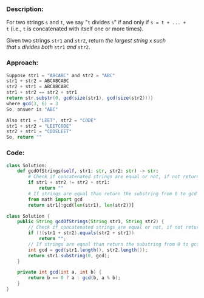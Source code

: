 ### Description:
For two strings `s` and `t`, we say "`t` divides `s`" if and only if `s = t + ... + t` (i.e., `t` is concatenated with itself one or more times).

Given two strings `str1` and `str2`, return _the largest string_ `x` _such that_ `x` _divides both_ `str1` _and_ `str2`.

### Approach:
```java
Suppose str1 = "ABCABC" and str2 = "ABC"
str1 + str2 = ABCABCABC
str2 + str1 = ABCABCABC
str1 + str2 == str2 + str1
return str.substr(0, gcd(size(str1), gcd(size(str2))))
where gcd(3, 6) = 3
So, answer is "ABC"

Also str1 = "LEET", str2 = "CODE"
str1 + str2 = "LEETCODE"
str2 + str1 = "CODELEET"
So, return ""
```

### Code: 
```python
class Solution:
    def gcdOfStrings(self, str1: str, str2: str) -> str:
        # Check if concatenated strings are equal or not, if not return ""
        if str1 + str2 != str2 + str1:
            return ""
        # If strings are equal than return the substring from 0 to gcd of size(str1), size(str2)
        from math import gcd
        return str1[:gcd(len(str1), len(str2))]
```

```java
class Solution {
    public String gcdOfStrings(String str1, String str2) {
        // Check if concatenated strings are equal or not, if not return ""
        if (!(str1 + str2).equals(str2 + str1))
            return "";
        // If strings are equal than return the substring from 0 to gcd of size(str1), size(str2)
        int gcd = gcd(str1.length(), str2.length());
        return str1.substring(0, gcd);
    }

    private int gcd(int a, int b) {
        return b == 0 ? a : gcd(b, a % b);
    }
}
```
